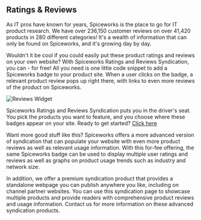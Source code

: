 ## Ratings & Reviews

As IT pros have known for years, Spiceworks is the place to go for IT product
research.  We have over 236,150 customer reviews on over 41,420 products in 280
different categories!  It's a wealth of information that can only be found on
Spiceworks, and it's growing day by day.

Wouldn't it be cool if you could easily put these product ratings and reviews on
your own website?  With Spiceworks Ratings and Reviews Syndication, you can -
for free!  All you need is one little code snippet to add a Spiceworks badge to
your product site.  When a user clicks on the badge, a relevant product review
pops up right there, with links to even more reviews of the product on
Spiceworks.

![Reviews Widget](documentation/reviews-widget.png)

Spiceworks Ratings and Reviews Syndication puts you in the driver's seat.  You
pick the products you want to feature, and you choose where these badges appear
on your site. Ready to get started? [Click here](http://community.spiceworks.com/free-review-syndication)

Want more good stuff like this? Spiceworks offers a more advanced version of
syndication that can populate your website with even more product reviews as
well as relevant usage information.  With this for-fee offering, the same
Spiceworks badge can be used to display multiple user ratings and reviews as
well as graphs on product usage trends such as industry and network size.

In addition, we offer a premium syndication product that provides a standalone
webpage you can publish anywhere you like, including on channel partner
websites.  You can use this syndication page to showcase multiple products and
provide readers with comprehensive product reviews and usage information.
Contact us for more information on these advanced syndication products.
